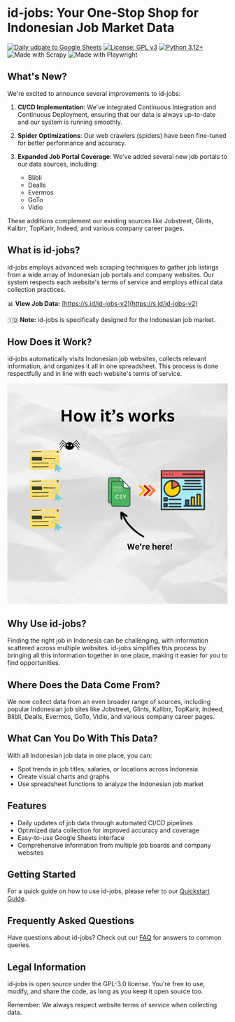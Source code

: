# id-jobs: Your One-Stop Shop for Indonesian Job Market Data

[![Daily udpate to Google Sheets](https://github.com/ceroberoz/id-jobs/actions/workflows/scrape.yml/badge.svg)](https://github.com/ceroberoz/id-jobs/actions/workflows/scrape.yml)
[![License: GPL v3](https://img.shields.io/badge/License-GPLv3-blue.svg)](https://www.gnu.org/licenses/gpl-3.0)
[![Python 3.12+](https://img.shields.io/badge/python-3.12+-blue.svg)](https://www.python.org/downloads/)
![Made with Scrapy](https://img.shields.io/badge/Made%20with-Scrapy-green.svg)
![Made with Playwright](https://img.shields.io/badge/Made%20with-Playwright-orange.svg)

## What's New?

We're excited to announce several improvements to id-jobs:

1. **CI/CD Implementation**: We've integrated Continuous Integration and Continuous Deployment, ensuring that our data is always up-to-date and our system is running smoothly.

2. **Spider Optimizations**: Our web crawlers (spiders) have been fine-tuned for better performance and accuracy.

3. **Expanded Job Portal Coverage**: We've added several new job portals to our data sources, including:
   - Blibli
   - Dealls
   - Evermos
   - GoTo
   - Vidio

These additions complement our existing sources like Jobstreet, Glints, Kalibrr, TopKarir, Indeed, and various company career pages.

## What is id-jobs?

id-jobs employs advanced web scraping techniques to gather job listings from a wide array of Indonesian job portals and company websites. Our system respects each website's terms of service and employs ethical data collection practices.

📊 **View Job Data:** [https://s.id/id-jobs-v2](https://s.id/id-jobs-v2)

🇮🇩 **Note:** id-jobs is specifically designed for the Indonesian job market.

## How Does it Work?

id-jobs automatically visits Indonesian job websites, collects relevant information, and organizes it all in one spreadsheet. This process is done respectfully and in line with each website's terms of service.

![How Scraper Works](how-scraper-works.gif)

## Why Use id-jobs?

Finding the right job in Indonesia can be challenging, with information scattered across multiple websites. id-jobs simplifies this process by bringing all this information together in one place, making it easier for you to find opportunities.

## Where Does the Data Come From?

We now collect data from an even broader range of sources, including popular Indonesian job sites like Jobstreet, Glints, Kalibrr, TopKarir, Indeed, Blibli, Dealls, Evermos, GoTo, Vidio, and various company career pages.

## What Can You Do With This Data?

With all Indonesian job data in one place, you can:
- Spot trends in job titles, salaries, or locations across Indonesia
- Create visual charts and graphs
- Use spreadsheet functions to analyze the Indonesian job market

## Features

- Daily updates of job data through automated CI/CD pipelines
- Optimized data collection for improved accuracy and coverage
- Easy-to-use Google Sheets interface
- Comprehensive information from multiple job boards and company websites

## Getting Started

For a quick guide on how to use id-jobs, please refer to our [Quickstart Guide](QUICKSTART.md).

## Frequently Asked Questions

Have questions about id-jobs? Check out our [FAQ](FAQ.md) for answers to common queries.

## Legal Information

id-jobs is open source under the GPL-3.0 license. You're free to use, modify, and share the code, as long as you keep it open source too.

Remember: We always respect website terms of service when collecting data.
